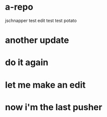# a-repo
jschnapper
test
edit
test
test
potato

# another update

# do it again

# let me make an edit

# now i'm the last pusher
